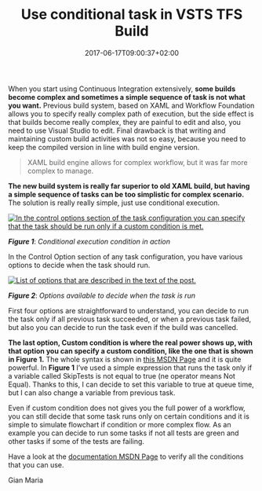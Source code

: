 ﻿---
title: "Use conditional task in VSTS  TFS Build"
description: ""
date: 2017-06-17T09:00:37+02:00
draft: false
tags: [build]
categories: [Team Foundation Server]
---
When you start using Continuous Integration extensively,  **some builds become complex and sometimes a simple sequence of task is not what you want.** Previous build system, based on XAML and Workflow Foundation allows you to specify really complex path of execution, but the side effect is that builds become really complex, they are painful to edit and also, you need to use Visual Studio to edit. Final drawback is that writing and maintaining custom build activities was not so easy, because you need to keep the compiled version in line with build engine version.

> XAML build engine allows for complex workflow, but it was far more complex to manage.

 **The new build system is really far superior to old XAML build, but having a simple sequence of tasks can be too simplistic for complex scenario.** The solution is really really simple, just use conditional execution.

[![In the control options section of the task configuration you can specify that the task should be run only if a custom condition is met.](https://www.codewrecks.com/blog/wp-content/uploads/2017/06/image_thumb-5.png "Conditional execution condition in action")](https://www.codewrecks.com/blog/wp-content/uploads/2017/06/image-5.png)

 ***Figure 1***: *Conditional execution condition in action*

In the Control Option section of any task configuration, you have various options to decide when the task should run.

[![List of options that are described in the text of the post.](https://www.codewrecks.com/blog/wp-content/uploads/2017/06/image_thumb-6.png "Options available to decide when the task is run")](https://www.codewrecks.com/blog/wp-content/uploads/2017/06/image-6.png)

 ***Figure 2***: *Options available to decide when the task is run*

First four options are straightforward to understand, you can decide to run the task only if all previous task succeeded, or when a previous task failed, but also you can decide to run the task even if the build was cancelled.

 **The last option, Custom condition is where the real power shows up, with that option you can specify a custom condition, like the one that is shown in Figure 1.** The whole syntax is shown in [this MSDN Page](https://www.visualstudio.com/en-us/docs/build/concepts/process/conditions) and it is quite powerful. In  **Figure 1** I’ve used a simple expression that runs the task only if a variable called SkipTests is not equal to true (ne operator means Not Equal). Thanks to this, I can decide to set this variable to true at queue time, but I can also change a variable from previous task.

Even if custom condition does not gives you the full power of a workflow, you can still decide that some task runs only on certain conditions and it is simple to simulate flowchart if condition or more complex flow. As an example you can decide to run some tasks if not all tests are green and other tasks if some of the tests are failing.

Have a look at the [documentation MSDN Page](https://www.visualstudio.com/en-us/docs/build/concepts/process/conditions) to verify all the conditions that you can use.

Gian Maria
